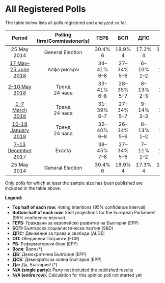 # All Registered Polls

The table below lists all polls registered and analyzed so far.

| Period     | Polling firm/Commissioner(s) | ГЕРБ | БСП | ДПС | ОП | РБ | Воля | ДБ | ДСБ | Да |
|:----------:|:----------------------------:|:--:|:--:|:--:|:--:|:--:|:--:|:--:|:--:|:--:|
| 25 May 2014 | General Election | 30.4% <br> 6 | 18.9% <br> 4 | 17.3% <br> 4 | 10.7% <br> 2 | 6.4% <br> 1 | 0.0% <br> 0 | 0.0% <br> 0 | 0.0% <br> 0 | 0.0% <br> 0 |
| [17 May–25 June 2018](2018-06-25-Алфарисърч.html) | Алфа рисърч | 34–41% <br> 6–8 | 27–34% <br> 5–6 | 6–10% <br> 1–2 | 6–10% <br> 1–2 | N/A <br> N/A | 2–5% <br> 0 | 2–5% <br> 0 | N/A <br> N/A | N/A <br> N/A |
| [2–10 May 2018](2018-05-10-Тренд.html) | Тренд <br> 24 часа | 33–41% <br> 6–8 | 28–35% <br> 5–7 | 8–13% <br> 2–3 | 7–11% <br> 1–2 | 1–4% <br> 0 | 2–4% <br> 0 | 2–6% <br> 0–1 | N/A <br> N/A | N/A <br> N/A |
| [1–7 March 2018](2018-03-07-Тренд.html) | Тренд <br> 24 часа | 31–39% <br> 6–7 | 27–34% <br> 5–7 | 9–14% <br> 2–3 | 6–11% <br> 1–2 | 2–4% <br> 0 | 2–4% <br> 0 | N/A <br> N/A | 1–3% <br> 0 | 2–4% <br> 0 |
| [10–18 January 2018](2018-01-18-Тренд.html) | Тренд <br> 24 часа | 32–40% <br> 6–8 | 26–34% <br> 5–6 | 8–13% <br> 1–2 | 7–11% <br> 1–2 | 2–5% <br> 0 | 2–4% <br> 0 | N/A <br> N/A | 1–3% <br> 0 | 2–4% <br> 0 |
| [7–13 December 2017](2017-12-13-Exacta.html) | Exacta | 38–45% <br> 7–8 | 27–34% <br> 5–6 | 7–11% <br> 1–2 | 7–11% <br> 1–2 | 1–3% <br> 0 | 2–4% <br> 0 | N/A <br> N/A | 1–3% <br> 0 | 1–2% <br> 0 |
| 25 May 2014 | General Election | 30.4% <br> 6 | 18.9% <br> 4 | 17.3% <br> 4 | 10.7% <br> 2 | 6.4% <br> 1 | 0.0% <br> 0 | 0.0% <br> 0 | 0.0% <br> 0 | 0.0% <br> 0 |

Only polls for which at least the sample size has been published are included in the table above.

**Legend:**
+ **Top half of each row:** Voting intentions (95% confidence interval)
+ **Bottom half of each row:** Seat projections for the European Parliament (95% confidence interval)
+ **ГЕРБ:** Граждани за европейско развитие на България (EPP)
+ **БСП:** Българска социалистическа партия (S&D)
+ **ДПС:** Движение за права и свободи (ALDE)
+ **ОП:** Обединени Патриоти (ECR)
+ **РБ:** Реформаторски блок (EPP)
+ **Воля:** Воля (*)
+ **ДБ:** Демократична България (EPP)
+ **ДСБ:** Демократи за силна България (EPP)
+ **Да:** Да, България! (*)
+ **N/A (single party):** Party not included the published results
+ **N/A (entire row):** Calculation for this opinion poll not started yet

